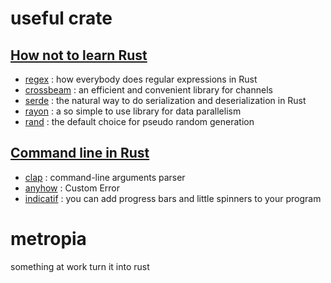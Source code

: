 # useful crate

## [How not to learn Rust](https://dystroy.org/blog/how-not-to-learn-rust/)
- [regex](https://lib.rs/crates/regex) : how everybody does regular expressions in Rust
- [crossbeam](https://docs.rs/crossbeam/latest/crossbeam/) : an efficient and convenient library for channels
- [serde](https://serde.rs/) : the natural way to do serialization and deserialization in Rust
- [rayon](https://github.com/rayon-rs/rayon) : a so simple to use library for data parallelism
- [rand](https://crates.io/crates/rand) : the default choice for pseudo random generation

## [Command line in Rust](https://rust-cli.github.io/book/index.html)
- [clap](https://docs.rs/clap/) : command-line arguments parser
- [anyhow](https://docs.rs/anyhow) : Custom Error
- [indicatif](https://crates.io/crates/indicatif) : you can add progress bars and little spinners to your program

# metropia
something at work turn it into rust
